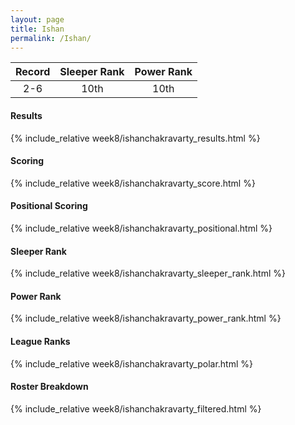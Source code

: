 ```yaml
---
layout: page
title: Ishan
permalink: /Ishan/
---
```


Record | Sleeper Rank | Power Rank               
:--: | :--: | :--:
2-6 | 10th | 10th   

#### Results
{% include_relative week8/ishanchakravarty_results.html %}

#### Scoring
{% include_relative week8/ishanchakravarty_score.html %}

#### Positional Scoring
{% include_relative week8/ishanchakravarty_positional.html %}

#### Sleeper Rank
{% include_relative week8/ishanchakravarty_sleeper_rank.html %}

#### Power Rank
{% include_relative week8/ishanchakravarty_power_rank.html %}

#### League Ranks
{% include_relative week8/ishanchakravarty_polar.html %}

#### Roster Breakdown
{% include_relative week8/ishanchakravarty_filtered.html %}
